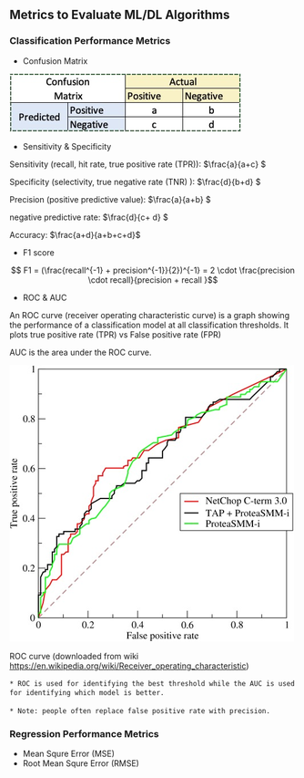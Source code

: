 ## Metrics to Evaluate ML/DL Algorithms

### Classification Performance Metrics

* Confusion Matrix

![Alt text](figures/ConfusionMatrix.jpg?raw=true "Confusion Matrix") 

* Sensitivity & Specificity

Sensitivity (recall, hit rate, true positive rate (TPR)):     $\frac{a}{a+c} $

Specificity (selectivity, true negative rate (TNR) ): $\frac{d}{b+d} $

Precision (positive predictive value): $\frac{a}{a+b} $

negative predictive rate: $\frac{d}{c+ d} $

Accuracy: $\frac{a+d}{a+b+c+d}$ 

* F1 score

$$ F1 = (\frac{recall^{-1} + precision^{-1}}{2})^{-1} = 2 \cdot \frac{precision \cdot recall}{precision + recall }$$

* ROC & AUC

An ROC curve (receiver operating characteristic curve) is a graph showing the performance of a classification model at all classification thresholds. It plots true positive rate (TPR) vs False positive rate (FPR)

AUC is the area under the ROC curve.

![Alt text](figures/ROC.jpg?raw=true "ROC curve")

ROC curve (downloaded from wiki https://en.wikipedia.org/wiki/Receiver_operating_characteristic)

    * ROC is used for identifying the best threshold while the AUC is used for identifying which model is better.

    * Note: people often replace false positive rate with precision.


### Regression Performance Metrics
* Mean Squre Error (MSE)
* Root Mean Squre Error (RMSE)